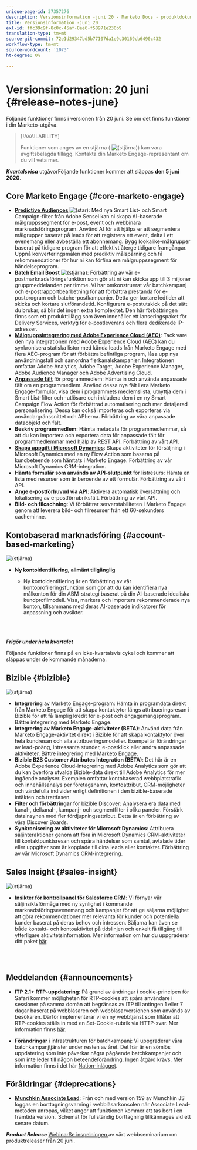 ```yaml
---
unique-page-id: 37357276
description: Versionsinformation -juni 20 - Marketo Docs - produktdokumentation
title: Versionsinformation -juni 20
exl-id: ffc39c9f-8c0c-45af-8ee6-f58971e230b9
translation-type: tm+mt
source-git-commit: 72e1d29347bd5b77107da1e9c30169cb6490c432
workflow-type: tm+mt
source-wordcount: '1073'
ht-degree: 0%

---
```


# Versionsinformation: 20 juni {#release-notes-june}

Följande funktioner finns i versionen från 20 juni. Se om det finns funktioner i din Marketo-utgåva.

>[!AVAILABILITY]
>
>Funktioner som anges av en stjärna ( ![(stjärna)](assets/star-yellow.svg)) kan vara avgiftsbelagda tillägg. Kontakta din Marketo Engage-representant om du vill veta mer.

**_Kvartalsvisa_** utgåvorFöljande funktioner kommer att släppas  **den 5 juni 2020**.

## Core Marketo Engage {#core-marketo-engage}

* **[Predictive Audiences](https://experienceleague.adobe.com/docs/marketo/sky/predictive-audiences/getting-started-with-predictive-audiences.html?lang=en#predictive-audiences)** ![(star)](assets/star-yellow.svg): Med nya Smart List- och Smart Campaign-filter från Adobe Sensei kan ni skapa AI-baserade målgruppssegment för e-post, event och webbinära marknadsföringsprogram. Använd AI för att hjälpa er att segmentera målgrupper baserat på leads för att registrera ett event, delta i ett evenemang eller avbeställa ett abonnemang. Bygg lookalike-målgrupper baserat på tidigare program för att effektivt återge tidigare framgångar. Uppnå konverteringsmålen med prediktiv målspårning och få rekommendationer för hur ni kan förfina era målgruppssegment för händelseprogram.
* **Batch Email Boost** ![(stjärna)](assets/star-yellow.svg): Förbättring av vår e-postmarknadsföringsfunktion som gör att ni kan skicka upp till 3 miljoner gruppmeddelanden per timme. Vi har omkonstruerat vår batchkampanj och e-postrapportbearbetning för att förbättra prestanda för e-postprogram och batche-postkampanjer. Detta ger kortare ledtider att skicka och kortare slutförandetid. Konfigurera e-postutskick på det sätt du brukar, så blir det ingen extra komplexitet. Den här förbättringen finns som ett produkttillägg som även innehåller ett lanseringspaket för Delivery Services, verktyg för e-postleverans och flera dedikerade IP-adresser.
* **[Målgruppsintegrering med Adobe Experience Cloud (AEC)](/help/marketo/product-docs/core-marketo-concepts/smart-lists-and-static-lists/static-lists/send-a-list-to-adobe-experience-cloud.md)**: Tack vare den nya integrationen med Adobe Experience Cloud (AEC) kan du synkronisera statiska listor med kända leads från Marketo Engage med flera AEC-program för att förbättra befintliga program, låsa upp nya användningsfall och samordna flerkanalskampanjer. Integrationen omfattar Adobe Analytics, Adobe Target, Adobe Experience Manager, Adobe Audience Manager och Adobe Advertising Cloud.
* **[Anpassade fält](/help/marketo/product-docs/core-marketo-concepts/programs/working-with-programs/program-member-custom-fields.md)** för programmedlem: Hämta in och använda anpassade fält om en programmedlem. Använd dessa nya fält i era Marketo Engage-formulär, visa dem i programmets medlemslista, utnyttja dem i Smart List-filter och -utlösare och inkludera dem i en ny Smart Campaign Flow Action för förbättrad automatisering och mer detaljerad personalisering. Dessa kan också importeras och exporteras via användargränssnittet och API:erna. Förbättring av våra anpassade dataobjekt och fält.
* **Beskriv programmedlem**: Hämta metadata för programmedlemmar, så att du kan importera och exportera data för anpassade fält för programmedlemmar med hjälp av REST API. Förbättring av vårt API.
* **[Skapa uppgift i Microsoft Dynamics](/help/marketo/product-docs/core-marketo-concepts/smart-campaigns/microsoft-dynamics-flow-actions/create-task-in-microsoft.md)**: Skapa aktiviteter för försäljning i Microsoft Dynamics med en ny Flow Action som baseras på kundbeteende som hämtats i Marketo Engage. Förbättring av vår Microsoft Dynamics CRM-integration.
* **Hämta formulär som används av API-slutpunkt** för listresurs: Hämta en lista med resurser som är beroende av ett formulär. Förbättring av vårt API.
* **Ange e-postförhuvud via API**: Aktivera automatisk översättning och lokalisering av e-postförrubriksfält. Förbättring av vårt API.
* **Bild- och filcachning**: Vi förbättrar serverstabiliteten i Marketo Engage genom att leverera bild- och filresurser från ett 60-sekunders cacheminne.

## Kontobaserad marknadsföring {#account-based-marketing}

![(stjärna)](assets/star-yellow.svg)

* **Ny kontoidentifiering, allmänt tillgänglig**

   * Ny kontoidentifiering är en förbättring av vår kontoprofileringsfunktion som gör att du kan identifiera nya målkonton för din ABM-strategi baserat på din AI-baserade idealiska kundprofilmodell. Visa, markera och importera rekommenderade nya konton, tillsammans med deras AI-baserade indikatorer för anpassning och avsikter.

<br> 

**_Frigör under hela kvartalet_**

Följande funktioner finns på en icke-kvartalsvis cykel och kommer att släppas under de kommande månaderna.

## Bizible {#bizible}

![(stjärna)](assets/star-yellow.svg)

* **Integrering** av Marketo Engage-program: Hämta in programdata direkt från Marketo Engage för att skapa kontaktytor längs attribueringsresan i Bizible för att få lämplig kredit för e-post och engagemangsprogram. Bättre integrering med Marketo Engage.
* **Integrering av Marketo Engage-aktiviteter (BETA)**: Använd data från Marketo Engage-aktivitet direkt i Bizible för att skapa kontaktytor över hela kundresan och alla attribueringsmodeller. Exempel är förändringar av lead-poäng, intressanta stunder, e-postklick eller andra anpassade aktiviteter. Bättre integrering med Marketo Engage.
* **Bizible B2B Customer Attributes Integration (BETA)**: Det här är en Adobe Experience Cloud-integrering med Adobe Analytics som gör att du kan överföra utvalda Bizible-data direkt till Adobe Analytics för mer ingående analyser. Exemplen omfattar kontobaserad webbplatstrafik och innehållsanalys per företagsnamn, kontoattribut, CRM-möjligheter och värdefulla individer enligt definitionen i den bizible-baserade intäkten och trattfasen.
* **Filter och förbättringar** för bizible Discover: Analysera era data med kanal-, delkanal-, kampanj- och segmentfilter i olika paneler. Förstärk datainsynen med fler fördjupningsattribut. Detta är en förbättring av våra Discover Boards.
* **Synkronisering av aktiviteter för Microsoft Dynamics**: Attribuera säljinteraktioner genom att föra in Microsoft Dynamics CRM-aktiviteter till kontaktpunktsresan och spåra händelser som samtal, avtalade tider eller uppgifter som är kopplade till dina leads eller kontakter. Förbättring av vår Microsoft Dynamics CRM-integrering.

## Sales Insight {#sales-insight}

![(stjärna)](assets/star-yellow.svg)

* **[Insikter för kontrollpanel för Salesforce CRM](/help/marketo/product-docs/marketo-sales-insight/msi-for-salesforce/features/insights-dashboard-feature-overview.md)**: Vi förnyar vår säljinsiktsförmåga med ny synlighet i kommande marknadsföringsevenemang och kampanjer för att ge säljarna möjlighet att göra rekommendationer mer relevanta för kunder och potentiella kunder baserat på deras behov och intressen. Säljarna kan även se både kontakt- och kontoaktivitet på tidslinjen och enkelt få tillgång till ytterligare aktivitetsinformation. Mer information om hur du uppgraderar ditt paket [här](/help/marketo/product-docs/marketo-sales-insight/msi-for-salesforce/features/configuration-for-existing-customers.md).

<br> 

## Meddelanden {#announcements}

* **ITP 2.1+ RTP-uppdatering**: På grund av ändringar i cookie-principen för Safari kommer möjligheten för RTP-cookies att spåra användare i sessioner på samma domän att begränsas av ITP till antingen 1 eller 7 dagar baserat på webbläsaren och webbläsarversionen som används av besökaren. Därför implementerar vi en ny webbtjänst som tillåter att RTP-cookies ställs in med en Set-Cookie-rubrik via HTTP-svar. Mer information finns [här](https://nation.marketo.com/t5/Knowledgebase/Browser-Cookie-Updates-How-Marketo-RTP-Is-Affected/ta-p/299603).

* **Förändringar** i infrastrukturen för batchkampanj: Vi uppgraderar våra batchkampanjtjänster under resten av året. Det här är en sömlös uppdatering som inte påverkar några pågående batchkampanjer och som inte leder till någon beteendeförändring. Ingen åtgärd krävs. Mer information finns i det här [Nation-inlägget](https://nation.marketo.com/t5/Product-Documents/Batch-Campaign-Processing-Infrastructure-Update/ta-p/301374).

## Föråldringar {#deprecations}

* **[Munchkin Associate Lead](https://developers.marketo.com/blog/deprecation-of-munchkin-associate-lead-method/)**: Från och med version 159 av Munchkin JS loggas en borttagningsvarning i webbläsarkonsolen när Associate Lead-metoden anropas, vilket anger att funktionen kommer att tas bort i en framtida version.  Schemat för fullständig borttagning tillkännages vid ett senare datum.

**_Product Release_** [WebinarSe inspelningen ](https://engage.marketo.com/June-Release-2020-On-Demand.html) av vårt webbseminarium om produktreleaser från 20 juni.
